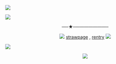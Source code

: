 ![](https://64.media.tumblr.com/03dc92b900098e8d77edf76463c96369/f66b8aeaa955beee-e2/s2048x3072/7b5b40d0237d817f73a37ef658964695734dc7d5.pnj)

![](https://64.media.tumblr.com/1ebb6c634af4d77d7d5d51775acf9f76/f66b8aeaa955beee-4f/s640x960/c363e89cfd27c3f0570bacff18ced8ac7568cd29.pnj)

<p align="center" 

  —–★–———————–

<p align="center" 

  ![](https://64.media.tumblr.com/a9425572bee503600b206d0bc4604672/bbb6fcd205bbed93-17/s75x75_c1/a50a217d0f5f4948b642448c81523e43a2b4fae7.gifv)
[strawpage](https://parallelharmonies.straw.page)   ,‎     [rentry]( https://rentry.co/0tomos)
![](https://64.media.tumblr.com/a9425572bee503600b206d0bc4604672/bbb6fcd205bbed93-17/s75x75_c1/a50a217d0f5f4948b642448c81523e43a2b4fae7.gifv)

![](https://64.media.tumblr.com/7599b078dea526caf40790c0159f4c38/f66b8aeaa955beee-c2/s2048x3072/322e444bf0b2e8f2185f965e50a8a4d75d74d778.pnj)

<p align="center">
  <img src="https://komarev.com/ghpvc/?username=VividOldTale&label=Fans&color=red">
  </p>
